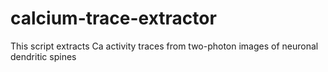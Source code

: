 # calcium-trace-extractor
This script extracts Ca activity traces from two-photon images of neuronal dendritic spines
